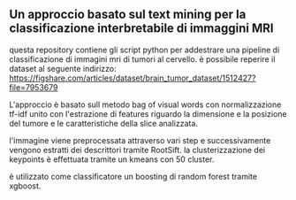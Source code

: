 ## Un approccio basato sul text mining per la classificazione interbretabile di immaggini MRI

questa repository contiene gli script python per addestrare una pipeline di classificazione di immagini mri di tumori al cervello.
è possibile reperire il dataset al seguente indirizzo: https://figshare.com/articles/dataset/brain_tumor_dataset/1512427?file=7953679

L'approccio è basato sull metodo bag of visual words con normalizzazione tf-idf unito con l'estrazione di features riguardo la dimensione e la posizione del tumore e le caratteristiche della slice analizzata.

l'immagine viene preprocessata attraverso vari step e successivamente vengono estratti dei descrittori tramite RootSift.
la clusterizzazione dei keypoints è effettuata tramite un kmeans con 50 cluster.


è utilizzato come classificatore un boosting di random forest tramite xgboost.
